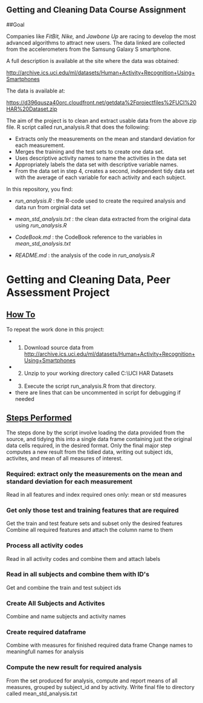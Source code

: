 Getting and Cleaning Data Course Assignment
---------------------------------------------------------------

##Goal

Companies like *FitBit, Nike,* and *Jawbone Up* are racing to develop the most advanced algorithms to attract new users. The data linked are collected from the accelerometers from the Samsung Galaxy S smartphone. 

A full description is available at the site where the data was obtained:  

<http://archive.ics.uci.edu/ml/datasets/Human+Activity+Recognition+Using+Smartphones>

The data is available at:

<https://d396qusza40orc.cloudfront.net/getdata%2Fprojectfiles%2FUCI%20HAR%20Dataset.zip>

The aim of the project is to clean and extract usable data from the above zip file. R script called run_analysis.R that does the following:
- Extracts only the measurements on the mean and standard deviation for each measurement. 
- Merges the training and the test sets to create one data set.
- Uses descriptive activity names to name the activities in the data set
- Appropriately labels the data set with descriptive variable names. 
- From the data set in step 4, creates a second, independent tidy data set with the average of each variable for each activity and each subject.

In this repository, you find:

- *run_analysis.R* : the R-code used to create the required analysis and data run from orginial data set

- *mean_std_analysis.txt* : the clean data extracted from the original data using *run_analysis.R*

- *CodeBook.md* : the CodeBook reference to the variables in *mean_std_analysis.txt*

- *README.md* : the analysis of the code in *run_analysis.R*

# Getting and Cleaning Data, Peer Assessment Project

## <u>How To</u>
To repeat the work done in this project:

* 1. Download source data from http://archive.ics.uci.edu/ml/datasets/Human+Activity+Recognition+Using+Smartphones
* 2. Unzip to your working directory called  C:\UCI HAR Datasets
* 3. Execute the script run_analysis.R from that directory.
*    there are lines that can be uncommented in script for debugging if needed

## <u>Steps Performed</u>
The steps done by the script involve loading the data provided from the source, and tidying this into a single data frame containing just the original data cells required, in the desired format.  Only the final major step computes a new result from the tidied data, writing out subject ids, activites, and mean of all measures of interest.

### Required: extract only the measurements on the mean and standard deviation for each measurement
Read in all features and index required ones only:  mean or std measures

### Get only those test and training features that are required
Get the train and test feature sets and subset only the desired features
Combine all required features and attach the column name to them

### Process all activity codes 
Read in all activity codes and combine them and attach labels 

### Read in all subjects and combine them with ID's
Get and combine the train and test subject ids

### Create All Subjects and Activites 
Combine and name subjects and activity names

### Create required dataframe
Combine with measures for finished required data frame
Change names to meaningfull names for analysis 

### Compute the new result for required analysis 
From the set produced for analysis, compute and report means of all measures, grouped by subject_id and by activity.
Write final file to directory called mean_std_analysis.txt

